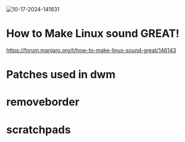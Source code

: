 ![10-17-2024-141831](https://github.com/user-attachments/assets/93416b70-1780-4a44-a732-192f20c81d8c)


# How to Make Linux sound GREAT!
https://forum.manjaro.org/t/how-to-make-linux-sound-great/146143

# Patches used in dwm
# removeborder
# scratchpads









